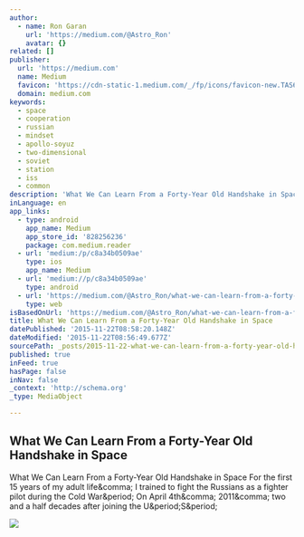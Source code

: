```yaml
---
author:
  - name: Ron Garan
    url: 'https://medium.com/@Astro_Ron'
    avatar: {}
related: []
publisher:
  url: 'https://medium.com'
  name: Medium
  favicon: 'https://cdn-static-1.medium.com/_/fp/icons/favicon-new.TAS6uQ-Y7kcKgi0xjcYHXw.ico'
  domain: medium.com
keywords:
  - space
  - cooperation
  - russian
  - mindset
  - apollo-soyuz
  - two-dimensional
  - soviet
  - station
  - iss
  - common
description: 'What We Can Learn From a Forty-Year Old Handshake in Space For the first 15 years of my adult life, I trained to fight the Russians as a fighter pilot during the Cold War. On April 4th, 2011, two and a half decades after joining the U.S.'
inLanguage: en
app_links:
  - type: android
    app_name: Medium
    app_store_id: '828256236'
    package: com.medium.reader
  - url: 'medium:/p/c8a34b0509ae'
    type: ios
    app_name: Medium
  - url: 'medium://p/c8a34b0509ae'
    type: android
  - url: 'https://medium.com/@Astro_Ron/what-we-can-learn-from-a-forty-year-old-handshake-in-space-c8a34b0509ae'
    type: web
isBasedOnUrl: 'https://medium.com/@Astro_Ron/what-we-can-learn-from-a-forty-year-old-handshake-in-space-c8a34b0509ae#.9pu7k4dqv'
title: What We Can Learn From a Forty-Year Old Handshake in Space
datePublished: '2015-11-22T08:58:20.148Z'
dateModified: '2015-11-22T08:56:49.677Z'
sourcePath: _posts/2015-11-22-what-we-can-learn-from-a-forty-year-old-handshake-in-space.md
published: true
inFeed: true
hasPage: false
inNav: false
_context: 'http://schema.org'
_type: MediaObject

---
```

<article style=""><h1>What We Can Learn From a Forty-Year Old Handshake in Space</h1><p>What We Can Learn From a Forty-Year Old Handshake in Space For the first 15 years of my adult life&amp;comma; I trained to fight the Russians as a fighter pilot during the Cold War&amp;period; On April 4th&amp;comma; 2011&amp;comma; two and a half decades after joining the U&amp;period;S&amp;period;</p><img src="https://cdn-images-1.medium.com/max/1200/1*TV6vEgojNX8QFufqzwozeA.jpeg" /></article>